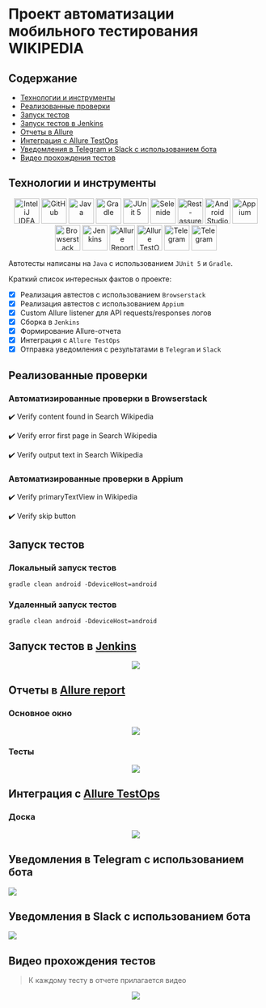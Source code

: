 <h1 >Проект автоматизации мобильного тестирования WIKIPEDIA

## Содержание

* <a href="#tools">Технологии и инструменты</a>
* <a href="#cases">Реализованные проверки</a>
* <a href="#console">Запуск тестов</a>
* <a href="#jenkins">Запуск тестов в Jenkins</a>
* <a href="#allure">Отчеты в Allure</a>
* <a href="#testops">Интеграция с Allure TestOps</a>
* <a href="#telegram">Уведомления в Telegram и Slack с использованием бота</a>
* <a href="#video">Видео прохождения тестов</a>

<a id="tools"></a>
## Технологии и инструменты

<div align="center">
<a href="https://www.jetbrains.com/idea/"><img alt="InteliJ IDEA" height="50" src="images/logo/IntelliJ_IDEA.png" width="50"/></a>
<a href="https://github.com/"><img alt="GitHub" height="50" src="images/logo/GitHub.png" width="50"/></a>  
<a href="https://www.java.com/"><img alt="Java" height="50" src="images/logo/Java_logo.png" width="50"/></a>
<a href="https://gradle.org/"><img alt="Gradle" height="50" src="images/logo/Gradle.png" width="50"/></a>  
<a href="https://junit.org/junit5/"><img alt="JUnit 5" height="50" src="images/logo/JUnit5.png" width="50"/></a>
<a href="https://selenide.org/"><img alt="Selenide" height="50" src="images/logo/Selenide.png" width="50"/></a>
<a href="https://rest-assured.io/"><img alt="Rest-assured" height="50" src="images/logo/RestAssured.png" width="50"/></a>
<a href="https://developer.android.com/studio/"><img alt="Android Studio" height="50" src="images/logo/AndroidStudio.svg" width="50"/></a>
<a href="https://appium.io/"><img alt="Appium" height="50" src="images/logo/Appium.svg" width="50"/></a>
<a href="https://https//www.browserstack.com/"><img alt="Browserstack" height="50" src="images/logo/Browserstack.svg" width="50"/></a>
<a href="https://www.jenkins.io/"><img alt="Jenkins" height="50" src="images/logo/Jenkins.png" width="50"/></a>
<a href="https://github.com/allure-framework/"><img alt="Allure Report" height="50" src="images/logo/AllureReports.png" width="50"/></a>
<a href="https://qameta.io/"><img alt="Allure TestOps" height="50" src="images/logo/AllureTestOps.svg" width="50"/></a>
<a href="https://telegram.org/"><img alt="Telegram" height="50" src="images/logo/Telegram.png" width="50"/></a>
<a href="https://telegram.org/"><img alt="Telegram" height="50" src="images/logo/Slack.png" width="50"/></a>
</div>

Автотесты написаны на `Java` с использованием `JUnit 5` и `Gradle`.

Краткий список интересных фактов о проекте:
- [x] Реализация автестов с использованием `Browserstack`
- [x] Реализация автестов с использованием `Appium`
- [x] Custom Allure listener для API requests/responses логов
- [x] Cборка в `Jenkins`
- [x] Формирование Allure-отчета
- [x] Интеграция с `Allure TestOps`
- [x] Отправка уведомления с результатами в `Telegram` и `Slack`

<a id="cases"></a>
## Реализованные проверки

### Автоматизированные проверки в Browserstack

:heavy_check_mark: Verify content found in Search Wikipedia

:heavy_check_mark: Verify error first page in Search Wikipedia

:heavy_check_mark: Verify output text in Search Wikipedia

### Автоматизированные проверки в Appium

:heavy_check_mark: Verify primaryTextView in Wikipedia

:heavy_check_mark: Verify skip button

<a id="console"></a>
##  Запуск тестов

### Локальный запуск тестов
```
gradle clean android -DdeviceHost=android 
```
### Удаленный запуск тестов
```
gradle clean android -DdeviceHost=android 
```

<a id="jenkins"></a>
## Запуск тестов в <a target="_blank" href="https://jenkins.autotests.cloud/job/017_Guzel_Uz_mobile_tests/"> Jenkins </a>

<p align="center">
<img src="images/screenshots/JenkinsJob.PNG"/>
</p>

<a id="allure"></a>
## Отчеты в <a target="_blank" href="https://jenkins.autotests.cloud/job/017_Guzel_Uz_mobile_tests/3/allure/"> Allure report </a>

### Основное окно

<p align="center">
<img src="images/screenshots/AllureOverview.png">
</p>

### Тесты

<p align="center">
<img src="images/screenshots/AllureBehaviors.png">
</p>

<a id="testops"></a>
## Интеграция с <a target="_blank" href="https://allure.autotests.cloud/project/2185/dashboards"> Allure TestOps </a>

### Доска
<p align="center">
<img src="images/screenshots/AllureTestOpsDashboard.PNG">
</p>

<a id="telegram"></a>
## Уведомления в Telegram с использованием бота

<p>
<img src="images/screenshots/TelegramBot.PNG">
</p>

<a id="slack"></a>
## Уведомления в Slack с использованием бота

<p>
<img src="images/screenshots/SlackBot.PNG">
</p>

<a id="video"></a>

## Видео прохождения тестов

> К каждому тесту в отчете прилагается видео
<p align="center">
  <img src="images/video/video.gif">
</p>